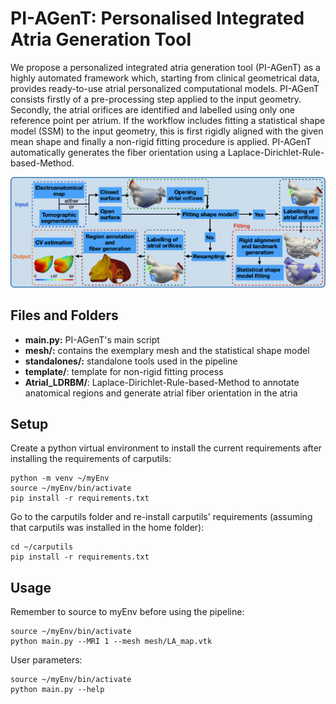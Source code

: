 # PI-AGenT: Personalised Integrated Atria Generation Tool

We propose a personalized integrated atria generation tool (PI-AGenT) as a highly automated framework which, starting from clinical geometrical data, provides ready-to-use atrial personalized computational models. 
PI-AGenT consists firstly of a pre-processing step applied to the input geometry. Secondly, the atrial orifices are identified and labelled using only one reference point per atrium. If the workflow includes fitting a statistical shape model (SSM) to the input geometry, this is first rigidly aligned with the given mean shape and finally a non-rigid fitting procedure is applied. PI-AGenT automatically generates the fiber orientation using a Laplace-Dirichlet-Rule-based-Method.

![Pipeline](/images/pipeline.png)

## Files and Folders

- **main.py:** PI-AGenT's main script
- **mesh/:** contains the exemplary mesh and the statistical shape model
- **standalones/:** standalone tools used in the pipeline
- **template/**: template for non-rigid fitting process
- **Atrial_LDRBM/**: Laplace-Dirichlet-Rule-based-Method to annotate anatomical regions and generate atrial fiber orientation in the atria

## Setup

Create a python virtual environment to install the current requirements after installing the requirements of carputils: 
```
python -m venv ~/myEnv
source ~/myEnv/bin/activate
pip install -r requirements.txt

```
Go to the carputils folder and re-install carputils' requirements (assuming that carputils was installed in the home folder):
```
cd ~/carputils
pip install -r requirements.txt
```
## Usage

Remember to source to myEnv before using the pipeline:
```
source ~/myEnv/bin/activate
python main.py --MRI 1 --mesh mesh/LA_map.vtk
```
User parameters:
```
source ~/myEnv/bin/activate
python main.py --help
```